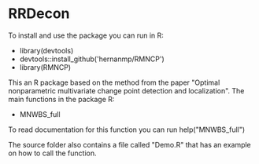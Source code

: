 # RRDecon

To install and use the package  you can run in R:
- library(devtools)
- devtools::install_github('hernanmp/RMNCP')
- library(RMNCP)

This an R package based on the method from the paper "Optimal nonparametric multivariate change point detection and localization".  The main functions in the package R:
- MNWBS_full

To read documentation for this function you can run help("MNWBS_full")

The source folder also contains a file called "Demo.R"  that has an example on how to call the function. 
